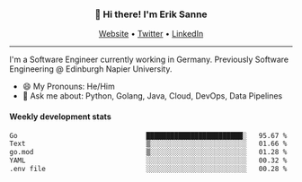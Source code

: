 <h3 align="center">👋 Hi there! I'm Erik Sanne</h3>
<p align="center">
  <a href="https://eriksanne.com">Website</a> •
  <a href="https://twitter.com/ErikKonradSanne">Twitter</a> •
  <a href="https://www.linkedin.com/in/eriksanne/">LinkedIn</a>
</p>

---
I'm a Software Engineer currently working in Germany. Previously Software Engineering @ Edinburgh Napier University.

- 😄 My Pronouns: He/Him
- 💬 Ask me about: Python, Golang, Java, Cloud, DevOps, Data Pipelines

<h4>Weekly development stats</h4>
<!--START_SECTION:waka-->

```txt
Go                                ████████████████████████░   95.67 %
Text                              ▒░░░░░░░░░░░░░░░░░░░░░░░░   01.66 %
go.mod                            ▒░░░░░░░░░░░░░░░░░░░░░░░░   01.28 %
YAML                              ░░░░░░░░░░░░░░░░░░░░░░░░░   00.32 %
.env file                         ░░░░░░░░░░░░░░░░░░░░░░░░░   00.28 %
```

<!--END_SECTION:waka-->
